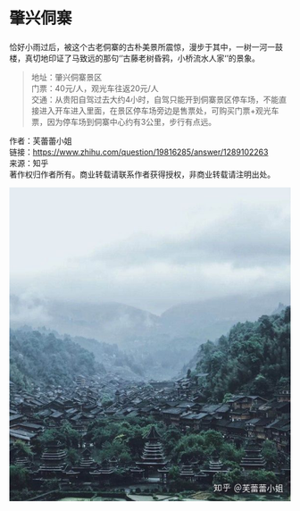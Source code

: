# 肇兴侗寨

### 

恰好小雨过后，被这个古老侗寨的古朴美景所震惊，漫步于其中，一树一河一鼓楼，真切地印证了马致远的那句‘’古藤老树昏鸦，小桥流水人家‘’的景象。

> 地址：肇兴侗寨景区  
> 门票：40元/人，观光车往返20元/人  
> 交通：从贵阳自驾过去大约4小时，自驾只能开到侗寨景区停车场，不能直接进入开车进入里面，在景区停车场旁边是售票处，可购买门票+观光车票，因为停车场到侗寨中心约有3公里，步行有点远。

  
  
作者：芙蕾蕾小姐  
链接：https://www.zhihu.com/question/19816285/answer/1289102263  
来源：知乎  
著作权归作者所有。商业转载请联系作者获得授权，非商业转载请注明出处。

![](.gitbook/assets/image%20%284%29.png)

